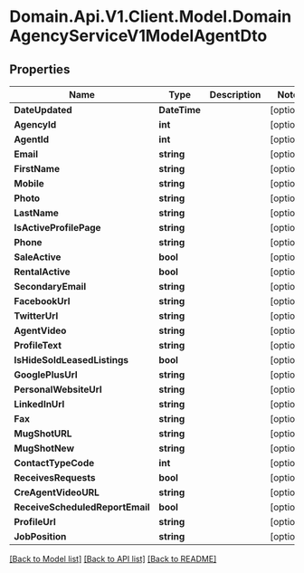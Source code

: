 # Domain.Api.V1.Client.Model.DomainAgencyServiceV1ModelAgentDto
## Properties

Name | Type | Description | Notes
------------ | ------------- | ------------- | -------------
**DateUpdated** | **DateTime** |  | [optional] 
**AgencyId** | **int** |  | [optional] 
**AgentId** | **int** |  | [optional] 
**Email** | **string** |  | [optional] 
**FirstName** | **string** |  | [optional] 
**Mobile** | **string** |  | [optional] 
**Photo** | **string** |  | [optional] 
**LastName** | **string** |  | [optional] 
**IsActiveProfilePage** | **string** |  | [optional] 
**Phone** | **string** |  | [optional] 
**SaleActive** | **bool** |  | [optional] 
**RentalActive** | **bool** |  | [optional] 
**SecondaryEmail** | **string** |  | [optional] 
**FacebookUrl** | **string** |  | [optional] 
**TwitterUrl** | **string** |  | [optional] 
**AgentVideo** | **string** |  | [optional] 
**ProfileText** | **string** |  | [optional] 
**IsHideSoldLeasedListings** | **bool** |  | [optional] 
**GooglePlusUrl** | **string** |  | [optional] 
**PersonalWebsiteUrl** | **string** |  | [optional] 
**LinkedInUrl** | **string** |  | [optional] 
**Fax** | **string** |  | [optional] 
**MugShotURL** | **string** |  | [optional] 
**MugShotNew** | **string** |  | [optional] 
**ContactTypeCode** | **int** |  | [optional] 
**ReceivesRequests** | **bool** |  | [optional] 
**CreAgentVideoURL** | **string** |  | [optional] 
**ReceiveScheduledReportEmail** | **bool** |  | [optional] 
**ProfileUrl** | **string** |  | [optional] 
**JobPosition** | **string** |  | [optional] 

[[Back to Model list]](../README.md#documentation-for-models) [[Back to API list]](../README.md#documentation-for-api-endpoints) [[Back to README]](../README.md)

